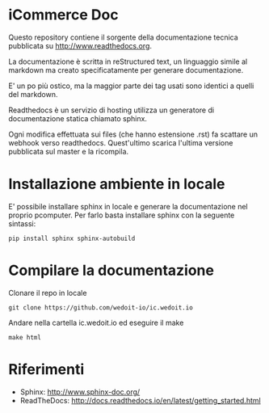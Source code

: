 # iCommerce Doc

Questo repository contiene il sorgente della documentazione tecnica pubblicata su http://www.readthedocs.org.

La documentazione è scritta in reStructured text, un linguaggio simile al markdown ma creato specificatamente per generare documentazione.

E' un po più ostico, ma la maggior parte dei tag usati sono identici a quelli del markdown.

Readthedocs è un servizio di hosting utilizza un generatore di documentazione statica chiamato sphinx.

Ogni modifica effettuata sui files (che hanno estensione .rst) fa scattare un webhook verso readthedocs.
Quest'ultimo scarica l'ultima versione pubblicata sul master e la ricompila.

Installazione ambiente in locale
====
E' possibile installare sphinx in locale e generare la documentazione nel proprio pcomputer.
Per farlo basta installare sphinx con la seguente sintassi:

    pip install sphinx sphinx-autobuild

Compilare la documentazione
===

Clonare il repo in locale

    git clone https://github.com/wedoit-io/ic.wedoit.io
    
Andare nella cartella ic.wedoit.io ed eseguire il make

    make html
    

Riferimenti
===
* Sphinx: http://www.sphinx-doc.org/
* ReadTheDocs: http://docs.readthedocs.io/en/latest/getting_started.html
